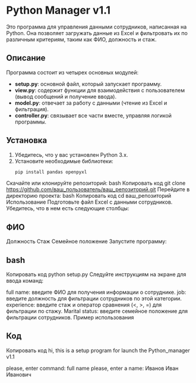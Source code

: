 # Python Manager v1.1

Это программа для управления данными сотрудников, написанная на Python. Она позволяет загружать данные из Excel и фильтровать их по различным критериям, таким как ФИО, должность и стаж.

## Описание

Программа состоит из четырех основных модулей:

- **setup.py**: основной файл, который запускает программу.
- **view.py**: содержит функции для взаимодействия с пользователем (вывод сообщений и получение ввода).
- **model.py**: отвечает за работу с данными (чтение из Excel и фильтрация).
- **controller.py**: связывает все части вместе, управляя логикой программы.

## Установка

1. Убедитесь, что у вас установлен Python 3.x.
2. Установите необходимые библиотеки:
   ```bash
   pip install pandas openpyxl
Скачайте или клонируйте репозиторий:
bash
Копировать код
git clone https://github.com/ваш_пользователь/ваш_репозиторий.git
Перейдите в директорию проекта:
bash
Копировать код
cd ваш_репозиторий
Использование
Подготовьте файл Excel с данными сотрудников. Убедитесь, что в нем есть следующие столбцы:

## ФИО
Должность
Стаж
Семейное положение
Запустите программу:

## bash
Копировать код
python setup.py
Следуйте инструкциям на экране для ввода команд:

full name: введите ФИО для получения информации о сотруднике.
job: введите должность для фильтрации сотрудников по этой категории.
experience: введите стаж и оператор сравнения (<, >, =) для фильтрации по стажу.
Marital status: введите семейное положение для фильтрации сотрудников.
Пример использования
## Код
Копировать код
hi, this is a setup program for launch the Python_manager v1.1

please, enter command: full name
please, enter a name: Иванов Иван Иванович
